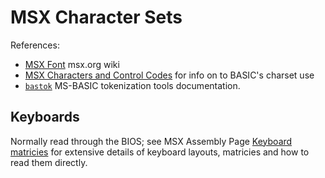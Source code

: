 MSX Character Sets
==================

References:
- [MSX Font][font] msx.org wiki
- [MSX Characters and Control Codes][codes] for info on to BASIC's charset use
- [`bastok`] MS-BASIC tokenization tools documentation.


Keyboards
---------

Normally read through the BIOS; see MSX Assembly Page [Keyboard
matricies][kbmat] for extensive details of keyboard layouts, matricies and
how to read them directly.



<!-------------------------------------------------------------------->
[`bastok`]: https://github.com/0cjs/bastok
[codes]: https://www.msx.org/wiki/MSX_Characters_and_Control_Codes
[font]: https://www.msx.org/wiki/MSX_font

[kbmat]: http://map.grauw.nl/articles/keymatrix.php
